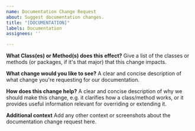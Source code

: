 ```yaml
---
name: Documentation Change Request
about: Suggest documentation changes.
title: "[DOCUMENTATION]"
labels: Documentation
assignees: ''

---
```


**What Class(es) or Method(s) does this effect?**
Give a list of the classes or methods (or packages, if it's that major) that this change impacts.

**What change would you like to see?**
A clear and concise description of what change you're requesting for our documentation.

**How does this change help?**
A clear and concise description of why we should make this change, e.g. it clarifies how a class/method works, or it provides useful information relevant for overriding or extending it.

**Additional context**
Add any other context or screenshots about the documentation change request here.
